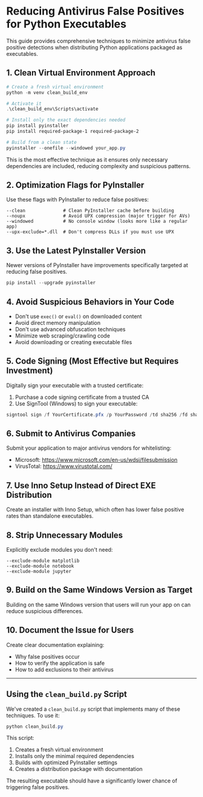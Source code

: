 # Reducing Antivirus False Positives for Python Executables

This guide provides comprehensive techniques to minimize antivirus false positive detections when distributing Python applications packaged as executables.

## 1. Clean Virtual Environment Approach

```powershell
# Create a fresh virtual environment
python -m venv clean_build_env

# Activate it
.\clean_build_env\Scripts\activate

# Install only the exact dependencies needed
pip install pyinstaller
pip install required-package-1 required-package-2

# Build from a clean state
pyinstaller --onefile --windowed your_app.py
```

This is the most effective technique as it ensures only necessary dependencies are included, reducing complexity and suspicious patterns.

## 2. Optimization Flags for PyInstaller

Use these flags with PyInstaller to reduce false positives:

```
--clean              # Clean PyInstaller cache before building
--noupx              # Avoid UPX compression (major trigger for AVs)
--windowed           # No console window (looks more like a regular app)
--upx-exclude=*.dll  # Don't compress DLLs if you must use UPX
```

## 3. Use the Latest PyInstaller Version

Newer versions of PyInstaller have improvements specifically targeted at reducing false positives.

```powershell
pip install --upgrade pyinstaller
```

## 4. Avoid Suspicious Behaviors in Your Code

- Don't use `exec()` or `eval()` on downloaded content
- Avoid direct memory manipulation
- Don't use advanced obfuscation techniques
- Minimize web scraping/crawling code
- Avoid downloading or creating executable files

## 5. Code Signing (Most Effective but Requires Investment)

Digitally sign your executable with a trusted certificate:

1. Purchase a code signing certificate from a trusted CA
2. Use SignTool (Windows) to sign your executable:

```powershell
signtool sign /f YourCertificate.pfx /p YourPassword /td sha256 /fd sha256 FileSorter.exe
```

## 6. Submit to Antivirus Companies

Submit your application to major antivirus vendors for whitelisting:

- Microsoft: https://www.microsoft.com/en-us/wdsi/filesubmission
- VirusTotal: https://www.virustotal.com/

## 7. Use Inno Setup Instead of Direct EXE Distribution

Create an installer with Inno Setup, which often has lower false positive rates than standalone executables.

## 8. Strip Unnecessary Modules

Explicitly exclude modules you don't need:

```
--exclude-module matplotlib
--exclude-module notebook
--exclude-module jupyter
```

## 9. Build on the Same Windows Version as Target

Building on the same Windows version that users will run your app on can reduce suspicious differences.

## 10. Document the Issue for Users

Create clear documentation explaining:

- Why false positives occur
- How to verify the application is safe
- How to add exclusions to their antivirus

---

## Using the `clean_build.py` Script

We've created a `clean_build.py` script that implements many of these techniques. To use it:

```powershell
python clean_build.py
```

This script:

1. Creates a fresh virtual environment
2. Installs only the minimal required dependencies
3. Builds with optimized PyInstaller settings
4. Creates a distribution package with documentation

The resulting executable should have a significantly lower chance of triggering false positives.
